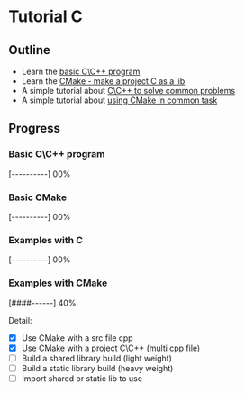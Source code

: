 # Tutorial C

## Outline

- Learn the [basic C\C++ program](./Tutorial_BasicToAdvanced_C)
- Learn the [CMake - make a project C as a lib](./Tutorial_CMake/)
- A simple tutorial about [C\C++ to solve common problems](./Simple_CCPP_Example/)
- A simple tutorial about [using CMake in common task](./Simple_CAndCMake_Example/)

## Progress

### Basic C\C++ program

[----------] 00%

### Basic CMake

[----------] 00%

### Examples with C

[----------] 00%

### Examples with CMake

[####------] 40%

Detail:

- [x] Use CMake with a src file cpp
- [x] Use CMake with a project C\C++ (multi cpp file)
- [ ] Build a shared library build (light weight)
- [ ] Build a static library build (heavy weight)
- [ ] Import shared or static lib to use
